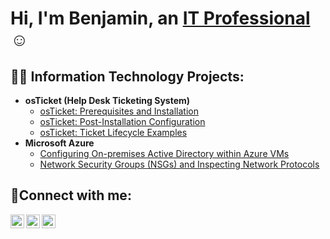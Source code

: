 <h1>Hi, I'm Benjamin, an <a href="https://linkedin.com/in/benjamin-g-016580301">IT Professional</a>☺</h1>

<h2>👨‍💻 Information Technology Projects:</h2>

- <b>osTicket (Help Desk Ticketing System)</b>
  - [osTicket: Prerequisites and Installation](https://github.com/BenjaminG-Dreams/osticket-prereqs)
  - [osTicket: Post-Installation Configuration](https://github.com/BenjaminG-Dreams/post-install-config)
  - [osTicket: Ticket Lifecycle Examples](https://github.com/BenjaminG-Dreams/ticket-lifecycle)
- <b>Microsoft Azure</b>
  - [Configuring On-premises Active Directory within Azure VMs](https://github.com/BenjaminG-Dreams/configure-ad)
  - [Network Security Groups (NSGs) and Inspecting Network Protocols](https://github.com/BenjaminG-Dreams/azure-network-protocols)

<h2>🤳Connect with me:</h2>

[<img align="left" alt="Josh | Twitter" width="22px" src="https://cdn.jsdelivr.net/npm/simple-icons@v3/icons/twitter.svg" />][twitter]
[<img align="left" alt="Josh | LinkedIn" width="22px" src="https://cdn.jsdelivr.net/npm/simple-icons@v3/icons/linkedin.svg" />][linkedin]
[<img align="left" alt="Josh | Instagram" width="22px" src="https://cdn.jsdelivr.net/npm/simple-icons@v3/icons/instagram.svg" />][instagram]

[twitter]: https://twitter.com/Josh
[instagram]: https://www.instagram.com/Josh
[linkedin]: https://linkedin.com/in/benjamin-g-016580301
